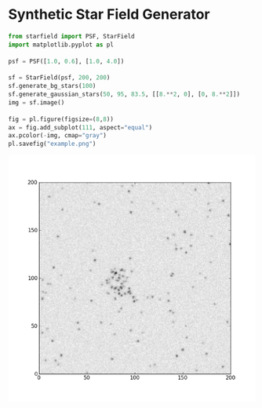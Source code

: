 # Synthetic Star Field Generator

```python
from starfield import PSF, StarField
import matplotlib.pyplot as pl

psf = PSF([1.0, 0.6], [1.0, 4.0])

sf = StarField(psf, 200, 200)
sf.generate_bg_stars(100)
sf.generate_gaussian_stars(50, 95, 83.5, [[8.**2, 0], [0, 8.**2]])
img = sf.image()

fig = pl.figure(figsize=(8,8))
ax = fig.add_subplot(111, aspect="equal")
ax.pcolor(-img, cmap="gray")
pl.savefig("example.png")

```

!["Just some stars"](https://github.com/dfm/Star-Field/raw/master/example.png)

